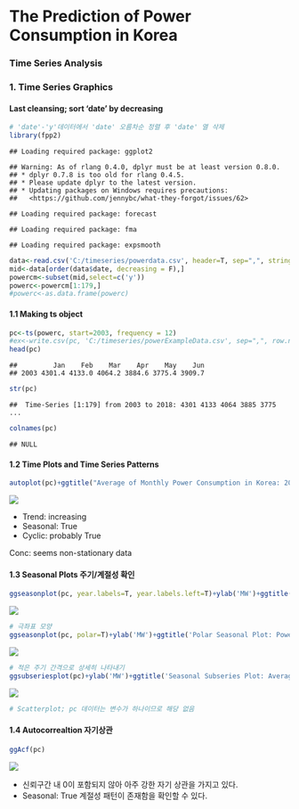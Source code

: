 The Prediction of Power Consumption in Korea
================

### Time Series Analysis

### 1\. Time Series Graphics

#### Last cleansing; sort ‘date’ by decreasing

``` r
# 'date'-'y'데이터에서 'date' 오름차순 정렬 후 'date' 열 삭제
library(fpp2)
```

    ## Loading required package: ggplot2

    ## Warning: As of rlang 0.4.0, dplyr must be at least version 0.8.0.
    ## * dplyr 0.7.8 is too old for rlang 0.4.5.
    ## * Please update dplyr to the latest version.
    ## * Updating packages on Windows requires precautions:
    ##   <https://github.com/jennybc/what-they-forgot/issues/62>

    ## Loading required package: forecast

    ## Loading required package: fma

    ## Loading required package: expsmooth

``` r
data<-read.csv('C:/timeseries/powerdata.csv', header=T, sep=",", stringsAsFactors=F)
mid<-data[order(data$date, decreasing = F),]
powercm<-subset(mid,select=c('y'))
powerc<-powercm[1:179,]
#powerc<-as.data.frame(powerc)
```

#### 1.1 Making ts object

``` r
pc<-ts(powerc, start=2003, frequency = 12)
#ex<-write.csv(pc, 'C:/timeseries/powerExampleData.csv', sep=",", row.names = FALSE)
head(pc)
```

    ##         Jan    Feb    Mar    Apr    May    Jun
    ## 2003 4301.4 4133.0 4064.2 3884.6 3775.4 3909.7

``` r
str(pc)
```

    ##  Time-Series [1:179] from 2003 to 2018: 4301 4133 4064 3885 3775 ...

``` r
colnames(pc)
```

    ## NULL

#### 1.2 Time Plots and Time Series Patterns

``` r
autoplot(pc)+ggtitle("Average of Monthly Power Consumption in Korea: 2003/01 - 2017/11")+xlab("month")+ylab("MW")
```

![](ts_powerprediction_01graphics_files/figure-gfm/unnamed-chunk-3-1.png)<!-- -->

  - Trend: increasing
  - Seasonal: True
  - Cyclic: probably True

Conc: seems non-stationary
data

#### 1.3 Seasonal Plots 주기/계절성 확인

``` r
ggseasonplot(pc, year.labels=T, year.labels.left=T)+ylab('MW')+ggtitle('Seasonal Plot: Power Consumption')
```

![](ts_powerprediction_01graphics_files/figure-gfm/unnamed-chunk-4-1.png)<!-- -->

``` r
# 극좌표 모양
ggseasonplot(pc, polar=T)+ylab('MW')+ggtitle('Polar Seasonal Plot: Power Consumption')
```

![](ts_powerprediction_01graphics_files/figure-gfm/unnamed-chunk-4-2.png)<!-- -->

``` r
# 적은 주기 간격으로 상세히 나타내기
ggsubseriesplot(pc)+ylab('MW')+ggtitle('Seasonal Subseries Plot: Average of Monthly Power Consumption')
```

![](ts_powerprediction_01graphics_files/figure-gfm/unnamed-chunk-4-3.png)<!-- -->

``` r
# Scatterplot; pc 데이터는 변수가 하나이므로 해당 없음
```

#### 1.4 Autocorrealtion 자기상관

``` r
ggAcf(pc)
```

![](ts_powerprediction_01graphics_files/figure-gfm/unnamed-chunk-5-1.png)<!-- -->

  - 신뢰구간 내 0이 포함되지 않아 아주 강한 자기 상관을 가지고 있다.
  - Seasonal: True 계절성 패턴이 존재함을 확인할 수 있다.
